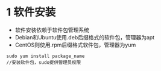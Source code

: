# 1 软件安装
- 软件安装依赖于软件包管理系统
- Debian和Ubuntu使用.deb后缀格式的软件包，管理器为apt
- CentOS则使用.rpm后缀格式软件包，管理器为yum
```
sudo yum install package_name
//安装软件包，sudo提供管理员权限
```